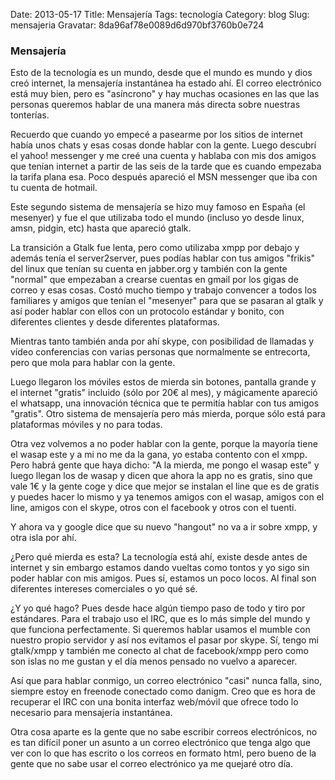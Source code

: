 Date: 2013-05-17
Title: Mensajería
Tags: tecnología
Category: blog
Slug: mensajeria
Gravatar: 8da96af78e0089d6d970bf3760b0e724

### Mensajería

Esto de la tecnología es un mundo, desde que el mundo es mundo y dios creó
internet, la mensajería instantánea ha estado ahí. El correo electrónico
está muy bien, pero es "asíncrono" y hay muchas ocasiones en las que las
personas queremos hablar de una manera más directa sobre nuestras
tonterías.

Recuerdo que cuando yo empecé a pasearme por los sitios de internet había
unos chats y esas cosas donde hablar con la gente. Luego descubrí el yahoo!
messenger y me creé una cuenta y hablaba con mis dos amigos que tenían
internet a partir de las seis de la tarde que es cuando empezaba la tarifa
plana esa. Poco después apareció el MSN messenger que iba con tu cuenta de
hotmail.

Este segundo sistema de mensajería se hizo muy famoso en España (el
mesenyer) y fue el que utilizaba todo el mundo (incluso yo desde linux,
amsn, pidgin, etc) hasta que apareció gtalk.

La transición a Gtalk fue lenta, pero como utilizaba xmpp por debajo y
además tenía el server2server, pues podías hablar con tus amigos "frikis" del
linux que tenían su cuenta en jabber.org y también con la gente "normal"
que empezaban a crearse cuentas en gmail por los gigas de correo y esas
cosas. Costó mucho tiempo y trabajo convencer a todos los familiares y
amigos que tenían el "mesenyer" para que se pasaran al gtalk y así poder
hablar con ellos con un protocolo estándar y bonito, con diferentes
clientes y desde diferentes plataformas.

Mientras tanto también anda por ahí skype, con posibilidad de llamadas y
vídeo conferencias con varias personas que normalmente se entrecorta, pero
que mola para hablar con la gente.

Luego llegaron los móviles estos de mierda sin botones, pantalla grande y
el internet "gratis" incluido (sólo por 20€ al mes), y mágicamente apareció
el whatsapp, una innovación técnica que te permitía hablar con tus amigos
"gratis". Otro sistema de mensajería pero más mierda, porque sólo está para
plataformas móviles y no para todas.

Otra vez volvemos a no poder hablar con la gente, porque la mayoría tiene
el wasap este y a mi no me da la gana, yo estaba contento con el xmpp. Pero
habrá gente que haya dicho: "A la mierda, me pongo el wasap este" y luego
llegan los de wasap y dicen que ahora la app no es gratis, sino que vale 1€
y la gente coge y dice que mejor se instalan el line que es de gratis
y puedes hacer lo mismo y ya tenemos amigos con el wasap, amigos con el
line, amigos con el skype, otros con el facebook y otros con el tuenti.

Y ahora va y google dice que su nuevo "hangout" no va a ir sobre xmpp, y
otra isla por ahí.

¿Pero qué mierda es esta? La tecnología está ahí, existe desde antes de
internet y sin embargo estamos dando vueltas como tontos y yo sigo sin
poder hablar con mis amigos. Pues sí, estamos un poco locos. Al final son
diferentes intereses comerciales o yo qué sé.

¿Y yo qué hago? Pues desde hace algún tiempo paso de todo y tiro por
estándares. Para el trabajo uso el IRC, que es lo más simple del mundo y
que funciona perfectamente. Si queremos hablar usamos el mumble con nuestro
propio servidor y así nos evitamos el pasar por skype. Sí, tengo mi
gtalk/xmpp y también me conecto al chat de facebook/xmpp pero como son
islas no me gustan y el día menos pensado no vuelvo a aparecer.

Así que para hablar conmigo, un correo electrónico "casi" nunca falla,
sino, siempre estoy en freenode conectado como danigm. Creo que es hora de
recuperar el IRC con una bonita interfaz web/móvil que ofrece todo lo
necesario para mensajería instantánea.

Otra cosa aparte es la gente que no sabe escribir correos electrónicos, no
es tan difícil poner un asunto a un correo electrónico que tenga algo que
ver con lo que has escrito o los correos en formato html, pero bueno de la
gente que no sabe usar el correo electrónico ya me quejaré otro día.
